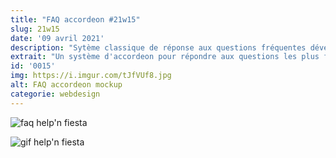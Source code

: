 ```yaml
---
title: "FAQ accordeon #21w15"
slug: 21w15
date: '09 avril 2021'
description: "Sytème classique de réponse aux questions fréquentes développé pour l'association Help'n Fiesta en Javascript à l'occasion du projet tutoré de 2e année d'IUT MMI"
extrait: "Un système d'accordeon pour répondre aux questions les plus fréquentes. Utilisation de Javascript Vanilla."
id: '0015'
img: https://i.imgur.com/tJfVUf8.jpg
alt: FAQ accordeon mockup
categorie: webdesign
---
```


![faq help'n fiesta](https://i.imgur.com/jygdufu.jpg)

<div class="sep-50"></div>

![gif help'n fiesta](https://i.imgur.com/6EXVRZx.gif)
